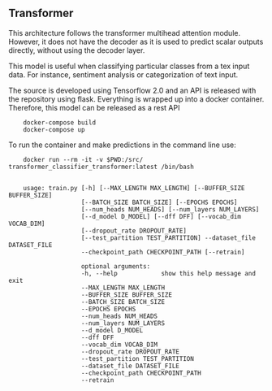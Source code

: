 ## Transformer

This architecture follows the transformer multihead attention module. However, it does not have the decoder as it is used to predict scalar outputs directly, without using the decoder layer. 

This model is useful when classifying particular classes from a tex input data. For instance, sentiment analysis or categorization of text input. 

The source is developed using Tensorflow 2.0 and an API is released with the repository using flask. Everything is wrapped up into a docker container. Therefore, this model can be released as a rest API

        docker-compose build
        docker-compose up

To run the container and make predictions in the command line use: 

        docker run --rm -it -v $PWD:/src/  transformer_classifier_transformer:latest /bin/bash


        usage: train.py [-h] [--MAX_LENGTH MAX_LENGTH] [--BUFFER_SIZE BUFFER_SIZE]
                        [--BATCH_SIZE BATCH_SIZE] [--EPOCHS EPOCHS]
                        [--num_heads NUM_HEADS] [--num_layers NUM_LAYERS]
                        [--d_model D_MODEL] [--dff DFF] [--vocab_dim VOCAB_DIM]
                        [--dropout_rate DROPOUT_RATE]
                        [--test_partition TEST_PARTITION] --dataset_file DATASET_FILE
                        --checkpoint_path CHECKPOINT_PATH [--retrain]

                        optional arguments:
                        -h, --help            show this help message and exit
                        --MAX_LENGTH MAX_LENGTH
                        --BUFFER_SIZE BUFFER_SIZE
                        --BATCH_SIZE BATCH_SIZE
                        --EPOCHS EPOCHS
                        --num_heads NUM_HEADS
                        --num_layers NUM_LAYERS
                        --d_model D_MODEL
                        --dff DFF
                        --vocab_dim VOCAB_DIM
                        --dropout_rate DROPOUT_RATE
                        --test_partition TEST_PARTITION
                        --dataset_file DATASET_FILE
                        --checkpoint_path CHECKPOINT_PATH
                        --retrain

